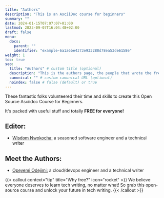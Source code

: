 ```yaml
---
title: "Authors"
description: "This is an AsciiDoc course for beginners"
summary: ""
date: 2024-01-15T07:07:07+01:00
lastmod: 2023-09-07T16:04:48+02:00
draft: false
menu:
  docs:
    parent: ""
    identifier: "example-6a1a6be4373e933280d78ea53de6158e"
weight: 1
toc: true
seo:
  title: "Authors" # custom title (optional)
  description: "This is the authors page, the people that wrote the free introduction to Asciidoc course" # custom description (recommended)
  canonical: "" # custom canonical URL (optional)
  noindex: false # false (default) or true
---
```


<script async src="https://pagead2.googlesyndication.com/pagead/js/adsbygoogle.js?client=ca-pub-5378239849378753"
     crossorigin="anonymous"></script>

<ins class="adsbygoogle"
     style="display:block; text-align:center;"
     data-ad-layout="in-article"
     data-ad-format="fluid"
     data-ad-client="ca-pub-5378239849378753"
     data-ad-slot="8846640451"></ins>

<script>
     (adsbygoogle = window.adsbygoogle || []).push({});
</script>

These fantastic folks volunteered their time and skills to create this Open Source Asciidoc Course for Beginners.

It's packed with useful stuff and totally **FREE for everyone!**

## Editor:

- [Wisdom Nwokocha:](https://www.linkedin.com/in/joklinztech) a seasoned software engineer and a technical writer

## Meet the Authors:

- [Opeyemi Odejimi:](https://www.linkedin.com/in/opeyemiodejimi) a cloud/devops engineer and a technical writer


{{< callout context="tip" title="Why free?" icon="rocket" >}}
We believe everyone deserves to learn tech writing, no matter what! So grab this open-source course and unlock your future in tech writing.
{{< /callout >}}

